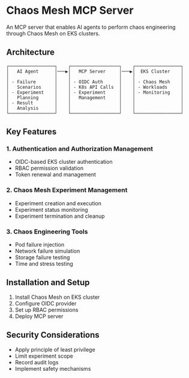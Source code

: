 # Chaos Mesh MCP Server

An MCP server that enables AI agents to perform chaos engineering through Chaos Mesh on EKS clusters.

## Architecture

```
┌─────────────────┐    ┌──────────────────┐    ┌─────────────────┐
│   AI Agent      │───▶│   MCP Server     │───▶│  EKS Cluster    │
│                 │    │                  │    │                 │
│ - Failure       │    │ - OIDC Auth      │    │ - Chaos Mesh    │
│   Scenarios     │    │ - K8s API Calls  │    │ - Workloads     │
│ - Experiment    │    │ - Experiment     │    │ - Monitoring    │
│   Planning      │    │   Management     │    │                 │
│ - Result        │    │                  │    │                 │
│   Analysis      │    │                  │    │                 │
└─────────────────┘    └──────────────────┘    └─────────────────┘
```

## Key Features

### 1. Authentication and Authorization Management
- OIDC-based EKS cluster authentication
- RBAC permission validation
- Token renewal and management

### 2. Chaos Mesh Experiment Management
- Experiment creation and execution
- Experiment status monitoring
- Experiment termination and cleanup

### 3. Chaos Engineering Tools
- Pod failure injection
- Network failure simulation
- Storage failure testing
- Time and stress testing

## Installation and Setup

1. Install Chaos Mesh on EKS cluster
2. Configure OIDC provider
3. Set up RBAC permissions
4. Deploy MCP server

## Security Considerations

- Apply principle of least privilege
- Limit experiment scope
- Record audit logs
- Implement safety mechanisms
